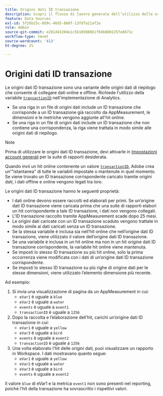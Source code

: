 ```yaml
---
title: Origini dati ID transazione
description: Scopri il flusso di lavoro generale dell’utilizzo delle origini dati ID transazione.
feature: Data Sources
exl-id: 5f26b15c-8d9c-46d5-860f-13fdfa21af2e
role: Admin
source-git-commit: e281d43204e1c5b10508661f04b880125fe8671c
workflow-type: tm+mt
source-wordcount: '413'
ht-degree: 2%

---
```


# Origini dati ID transazione

Le origini dati ID transazione sono una variante delle origini dati di riepilogo che consente di collegare dati online e offline. Richiede l&#39;utilizzo della variabile [`transactionID`](/help/implement/vars/page-vars/transactionid.md) nell&#39;implementazione di Analytics.

* Se una riga in un file di origini dati include un ID transazione che corrisponde a un ID transazione già raccolto da AppMeasurement, le dimensioni e le metriche vengono aggiunte all&#39;hit online.
* Se una riga in un file di origini dati include un ID transazione che non contiene una corrispondenza, la riga viene trattata in modo simile alle origini dati di riepilogo.

>[!NOTE]
>
>Prima di utilizzare le origini dati ID transazione, devi attivarle in [Impostazioni account generali](/help/admin/admin/c-manage-report-suites/c-edit-report-suites/general/general-acct-settings-admin.md) per la suite di rapporti desiderata.

Quando invii un hit online contenente un valore [`transactionID`](/help/implement/vars/page-vars/transactionid.md), Adobe crea un&#39;&quot;istantanea&quot; di tutte le variabili impostate o mantenute in quel momento. Se viene trovato un ID transazione corrispondente caricato tramite origini dati, i dati offline e online vengono legati tra loro.

Le origini dati ID transazione hanno le seguenti proprietà:

* I dati online devono essere raccolti ed elaborati per primi. Se un’origine dati ID transazione viene caricata prima che una suite di rapporti elabori un hit corrispondente a tale ID transazione, i dati non vengono collegati.
* L&#39;ID transazione raccolto tramite AppMeasurement scade dopo 25 mesi.
* Le origini dati caricate con un ID transazione scaduto vengono trattate in modo simile ai dati caricati senza un ID transazione.
* Se la stessa variabile è inclusa sia nell’hit online che nell’origine dati ID transazione, viene utilizzato il valore dell’origine dati ID transazione.
* Se una variabile è inclusa in un hit online ma non in un hit origine dati ID transazione corrispondente, la variabile hit online viene mantenuta.
* Se imposti lo stesso ID transazione su più hit online, solo la prima occorrenza viene modificata con i dati di un’origine dati ID transazione corrispondente.
* Se imposti lo stesso ID transazione su più righe di origine dati per le stesse dimensioni, viene utilizzato l’elemento dimensione più recente.

Ad esempio:

1. Si invia una visualizzazione di pagina da un AppMeasurement in cui:
   * `eVar1` è uguale a `blue`
   * `eVar2` è uguale a `water`
   * `events` è uguale a `event1`
   * `transactionID` è uguale a `1256`
2. Dopo la raccolta e l’elaborazione dell’hit, carichi un’origine dati ID transazione in cui:
   * `eVar1` è uguale a `yellow`
   * `eVar3` è uguale a `bird`
   * `events` è uguale a `event2`
   * `transactionID` è uguale a `1256`
3. Una volta elaborato l’hit delle origini dati, puoi visualizzare un rapporto in Workspace. I dati mostravano quanto segue:
   * `eVar1` è uguale a `yellow`
   * `eVar2` è uguale a `water`
   * `eVar3` è uguale a `bird`
   * `events` è uguale a `event2`

Il valore `blue` di eVar1 e la metrica `event1` non sono presenti nel reporting, poiché l&#39;hit della transazione ha sovrascritto i rispettivi valori.
